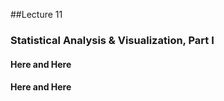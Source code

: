 ##Lecture 11

### Statistical Analysis & Visualization, Part I


#### Here and Here

#### Here and Here
